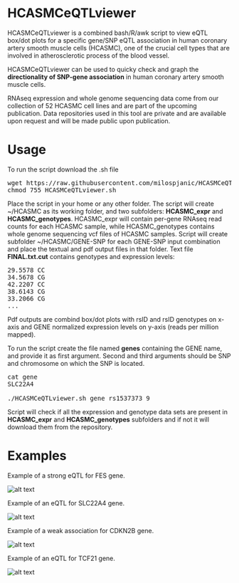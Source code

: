 # HCASMCeQTLviewer

HCASMCeQTLviewer is a combined bash/R/awk script to view eQTL box/dot plots for a specific gene/SNP eQTL association in human coronary artery smooth muscle cells (HCASMC), one of the crucial cell types that are involved in atherosclerotic process of the blood vessel.

HCASMCeQTLviewer can be used to quicky check and graph the **directionality of SNP-gene association** in human coronary artery smooth muscle cells.

RNAseq expression and whole genome sequencing data come from our collection of 52 HCASMC cell lines and are part of the upcoming publication. Data repositories used in this tool are private and are available upon request and will be made public upon publication.

# Usage

To run the script download the .sh file

<pre>
wget https://raw.githubusercontent.com/milospjanic/HCASMCeQTLviewer/master/HCASMCeQTLviewer.sh
chmod 755 HCASMCeQTLviewer.sh
</pre>

Place the script in your home or any other folder. The script will create ~/HCASMC as its working folder, and two subfolders: **HCASMC_expr** and **HCASMC_genotypes**. HCASMC_expr will contain per-gene RNAseq read counts for each HCASMC sample, while HCASMC_genotypes contains whole genome sequencing vcf files of HCASMC samples. Script will create subfolder ~/HCASMC/GENE-SNP for each GENE-SNP input combination and place the textual and pdf output files in that folder. Text file **FINAL.txt.cut** contains genotypes and expression levels:

<pre>
29.5578 CC
34.5678 CG
42.2207 CC
38.6143 CG
33.2066 CG
...
</pre>

Pdf outputs are combind box/dot plots with rsID and rsID genotypes on x-axis and GENE normalized expression levels on y-axis (reads per million mapped).

To run the script create the file named **genes** containing the GENE name, and provide it as first argument. Second and third arguments should be SNP and chromosome on which the SNP is located.

<pre>
cat gene
SLC22A4

./HCASMCeQTLviewer.sh gene rs1537373 9 
</pre>

Script will check if all the expression and genotype data sets are present in **HCASMC_expr** and **HCASMC_genotypes** subfolders and if not it will download them from the repository.

# Examples
Example of a strong eQTL for FES gene.

![alt text](https://github.com/milospjanic/HCASMCeQTLviewer/blob/master/rs2521501.png)

Example of an eQTL for SLC22A4 gene.

![alt text](https://github.com/milospjanic/HCASMCeQTLviewer/blob/master/rs273909.png)

Example of a weak association for CDKN2B gene.

![alt text](https://github.com/milospjanic/HCASMCeQTLviewer/blob/master/rs1537373.png)

Example of an eQTL for TCF21 gene.

![alt text](https://github.com/milospjanic/HCASMCeQTLviewer/blob/master/rs12190287.png)
